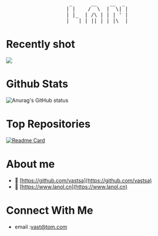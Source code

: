 <pre style="float:center;" align="center">
 _      __    __  _  
| |    /  \  |  \| | 
| |_  | /\ | | | ' | 
|___| |_||_| |_|\__| 
</pre>

# Recently shot
<img src="https://img.065065.xyz/file/424f3a3be34ff6741928f.png"  align="center"/>


# Github Stats
![Anurag's GitHub status](https://github-readme-stats.vercel.app/api?username=vastsa&show_icons=true)

# Top Repositories

[![Readme Card](https://github-readme-stats.vercel.app/api/pin/?username=vastsa&repo=FileCodeBox)](https://github.com/vastsa/FileCodeBox)

# About me
- 🔭 [https://github.com/vastsa](https://github.com/vastsa)
- 💬 [https://www.lanol.cn](https://www.lanol.cn)
# Connect With Me
- email :vast@tom.com
